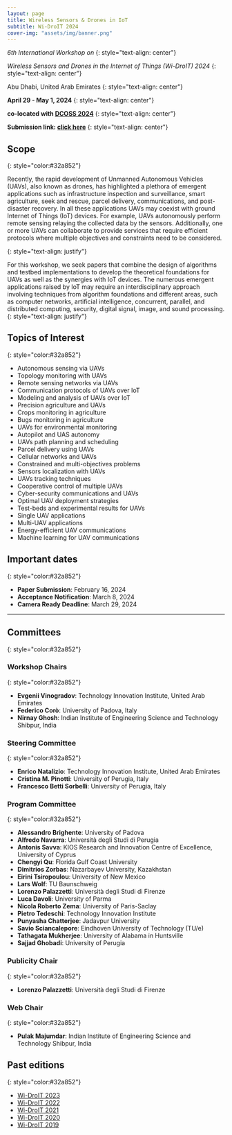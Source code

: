 ```yaml
---
layout: page
title: Wireless Sensors & Drones in IoT
subtitle: Wi-DroIT 2024
cover-img: "assets/img/banner.png"
---
```





_6th International Workshop on_
{: style="text-align: center"}

_Wireless Sensors and Drones in the Internet of Things (Wi-DroIT) 2024_
{: style="text-align: center"}

Abu Dhabi, United Arab Emirates
{: style="text-align: center"}

**April 29 - May 1, 2024**
{: style="text-align: center"}

**co-located with [DCOSS 2024](https://dcoss.org/)**
{: style="text-align: center"}

**Submission link: [click here](https://easychair.org/conferences/?conf=widroit2024 )**
{: style="text-align: center"}


## Scope
{: style="color:#32a852"}

Recently, the rapid development of Unmanned Autonomous Vehicles (UAVs), also known as drones, has highlighted a plethora of emergent applications such as infrastructure inspection and surveillance, smart agriculture, seek and rescue, parcel delivery, communications, and post-disaster recovery. In all these applications UAVs may coexist with ground Internet of Things (IoT) devices. For example, UAVs autonomously perform remote sensing relaying the collected data by the sensors. 
Additionally, one or more UAVs can collaborate to provide services that require efficient protocols where multiple objectives and constraints need to be considered.

{: style="text-align: justify"}

For this workshop, we seek papers that combine the design of algorithms and testbed implementations to develop the theoretical foundations for UAVs as well as the synergies with IoT devices. The numerous emergent applications raised by IoT may require an interdisciplinary approach involving techniques from algorithm foundations and different areas, such as computer networks, artificial intelligence, concurrent, parallel, and distributed computing, security, digital signal, image, and sound processing.
{: style="text-align: justify"}


## Topics of Interest
{: style="color:#32a852"}

- Autonomous sensing via UAVs
- Topology monitoring with UAVs
- Remote sensing networks via UAVs
- Communication protocols of UAVs over IoT
- Modeling and analysis of UAVs over IoT
- Precision agriculture and UAVs
- Crops monitoring in agriculture
- Bugs monitoring in agriculture
- UAVs for environmental monitoring
- Autopilot and UAS autonomy
- UAVs path planning and scheduling
- Parcel delivery using UAVs
- Cellular networks and UAVs
- Constrained and multi-objectives problems
- Sensors localization with UAVs
- UAVs tracking techniques
- Cooperative control of multiple UAVs
- Cyber-security communications and UAVs
- Optimal UAV deployment strategies
- Test-beds and experimental results for UAVs
- Single UAV applications
- Multi-UAV applications
- Energy-efficient UAV communications
- Machine learning for UAV communications


## Important dates
{: style="color:#32a852"}

- **Paper Submission**: February 16, 2024 
- **Acceptance Notification**:  March 8, 2024 
- **Camera Ready Deadline**: March 29, 2024 <!--firm - [Instructions](https://dcoss.org/camera-ready-instructions/) -->
<!-- - **Workshop Day**: June 20th, afternoon -->


* * *


## Committees
{: style="color:#32a852"}

### Workshop Chairs
{: style="color:#32a852"}
- **Evgenii Vinogradov**: Technology Innovation Institute, United Arab Emirates
- **Federico Corò**: University of Padova, Italy
- **Nirnay Ghosh**: Indian Institute of Engineering Science and Technology Shibpur, India

### Steering Committee
{: style="color:#32a852"}
- **Enrico Natalizio**: Technology Innovation Institute, United Arab Emirates
- **Cristina M. Pinotti**: University of Perugia, Italy
- **Francesco Betti Sorbelli**: University of Perugia, Italy
  
### Program Committee
{: style="color:#32a852"}
- **Alessandro Brighente**: University of Padova
- **Alfredo Navarra**: Università degli Studi di Perugia
- **Antonis Savva**: KIOS Research and Innovation Centre of Excellence, University of Cyprus
- **Chengyi Qu**: Florida Gulf Coast University
- **Dimitrios Zorbas**: Nazarbayev University, Kazakhstan
- **Eirini Tsiropoulou**: University of New Mexico
- **Lars Wolf**: TU Baunschweig
- **Lorenzo Palazzetti**: Università degli Studi di Firenze
- **Luca Davoli**: University of Parma
- **Nicola Roberto Zema**: University of Paris-Saclay
- **Pietro Tedeschi**: Technology Innovation Institute
- **Punyasha Chatterjee**: Jadavpur University
- **Savio Sciancalepore**: Eindhoven University of Technology (TU/e)
- **Tathagata Mukherjee**: University of Alabama in Huntsville
- **Sajjad Ghobadi**: University of Perugia



### Publicity Chair
{: style="color:#32a852"}
- **Lorenzo Palazzetti**: Università degli Studi di Firenze

### Web Chair
{: style="color:#32a852"}
- **Pulak Majumdar**: Indian Institute of Engineering Science and Technology Shibpur, India


## Past editions
{: style="color:#32a852"}
- [Wi-DroIT 2023](https://widroit2023.github.io)
- [Wi-DroIT 2022](https://widroit2022.github.io)
- [Wi-DroIT 2021](https://widroit2021.github.io)
- [Wi-DroIT 2020](https://sites.google.com/view/widroit2020/home)
- [Wi-DroIT 2019](https://widroit2019.loria.fr)
